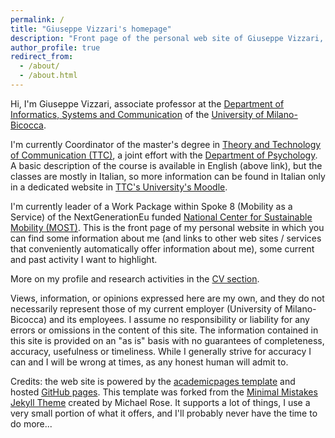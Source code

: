 ```yaml
---
permalink: /
title: "Giuseppe Vizzari's homepage"
description: "Front page of the personal web site of Giuseppe Vizzari, including his cv, teaching activities, links to lists of publications, and some blog posts"
author_profile: true
redirect_from:  
  - /about/
  - /about.html
---
```


Hi, I'm Giuseppe Vizzari, associate professor at the [Department of Informatics, Systems and Communication](https://www.disco.unimib.it/) of the [University of Milano-Bicocca](https://en.unimib.it/).

I'm currently Coordinator of the master's degree in [Theory and Technology of Communication (TTC)](https://en.unimib.it/graduate/theory-technology-communication), a joint effort with the [Department of Psychology](https://psicologia.unimib.it/en). A basic description of the course is available in English (above link), but the classes are mostly in Italian, so more information can be found in Italian only in a dedicated website in [TTC's University's Moodle](https://elearning.unimib.it/course/index.php?categoryid=3514).

I'm currently leader of a Work Package within Spoke 8 (Mobility as a Service) of the NextGenerationEu funded [National Center for Sustainable Mobility (MOST)](https://www.centronazionalemost.it/). This is the front page of my personal website in which you can find some information about me (and links to other web sites / services that conveniently automatically offer information about me), some current and past activity I want to highlight.

More on my profile and research activities in the [CV section](cv/).

Views, information, or opinions expressed here are my own, and they do not necessarily represent those of my current employer (University of Milano-Bicocca) and its employees. I assume no responsibility or liability for any errors or omissions in the content of this site. The information contained in this site is provided on an "as is" basis with no guarantees of completeness, accuracy, usefulness or timeliness. While I generally strive for accuracy I can and I will be wrong at times, as any honest human will admit to.

Credits: the web site is powered by the [academicpages template](https://github.com/academicpages/academicpages.github.io) and hosted [GitHub pages](https://pages.github.com). This template was forked from the [Minimal Mistakes Jekyll Theme](https://mmistakes.github.io/minimal-mistakes/) created by Michael Rose. It supports a lot of things, I use a very small portion of what it offers, and I'll probably never have the time to do more...